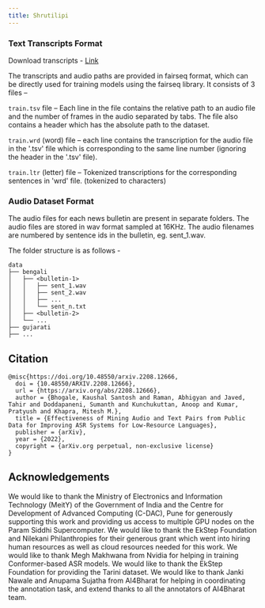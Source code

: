 ```yaml
---
title: Shrutilipi
---
```


### Text Transcripts Format

Download transcripts - [Link](https://indic-asr-public.objectstore.e2enetworks.net/shrutilipi/shrutilipi_fairseq.zip)

The transcripts and audio paths are provided in fairseq format, which can be directly used for training models using the fairseq library. It consists of 3 files –

`train.tsv` file – Each line in the file contains the relative path to an audio file and the number of frames in the audio separated by tabs. The file also contains a header which has the absolute path to the dataset.

`train.wrd` (word) file – each line contains the transcription for the audio file in the '.tsv' file which is corresponding to the same line number (ignoring the header in the '.tsv' file).

`train.ltr` (letter) file – Tokenized transcriptions for the corresponding sentences in 'wrd' file. (tokenized to characters)

### Audio Dataset Format

The audio files for each news bulletin are present in separate folders.
The audio files are stored in wav format sampled at 16KHz.
The audio filenames are numbered by sentence ids in the bulletin, eg. sent_1.wav.

The folder structure is as follows -

```
data
├── bengali
│   ├── <bulletin-1>
│   │   ├── sent_1.wav
│   │   ├── sent_2.wav
│   │   ├── ...
│   │   └── sent_n.txt
│   ├── <bulletin-2>
│   └── ...
├── gujarati
├── ...
```

## Citation

```
@misc{https://doi.org/10.48550/arxiv.2208.12666,
  doi = {10.48550/ARXIV.2208.12666},
  url = {https://arxiv.org/abs/2208.12666},
  author = {Bhogale, Kaushal Santosh and Raman, Abhigyan and Javed, Tahir and Doddapaneni, Sumanth and Kunchukuttan, Anoop and Kumar, Pratyush and Khapra, Mitesh M.},
  title = {Effectiveness of Mining Audio and Text Pairs from Public Data for Improving ASR Systems for Low-Resource Languages},
  publisher = {arXiv},
  year = {2022},
  copyright = {arXiv.org perpetual, non-exclusive license}
}
```

## Acknowledgements

We would like to thank the Ministry of Electronics and Information Technology (MeitY) of the Government of India and the Centre for Development of Advanced Computing (C-DAC), Pune for generously supporting this work and providing us access to multiple GPU nodes on the Param Siddhi Supercomputer. We would like to thank the EkStep Foundation and Nilekani Philanthropies for their generous grant which went into hiring human resources as well as cloud resources needed for this work. We would like to thank Megh Makhwana from Nvidia for helping in training Conformer-based ASR models. We would like to thank the EkStep Foundation for providing the Tarini dataset. We would like to thank Janki Nawale and Anupama Sujatha from AI4Bharat for helping in coordinating the annotation task, and extend thanks to all the annotators of AI4Bharat team.
